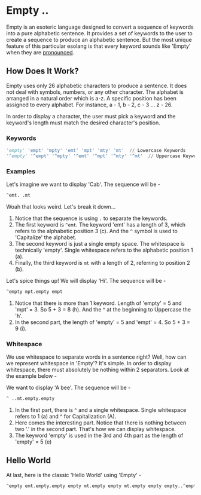 # Empty ..
Empty is an esoteric language designed to convert a sequence of keywords into a pure alphabetic sentence. It provides a set of keywords to the user to create a sequence to produce an alphabetic sentence. But the most unique feature of this particular esolang is that every keyword sounds like 'Empty' when they are <a href = 'https://www.youtube.com/shorts/TmOvE0YbC5s'>pronounced</a>.

## How Does It Work?
Empty uses only 26 alphabetic characters to produce a sentence. It does not deal with symbols, numbers, or any other character. The alphabet is arranged in a natural order which is a-z. A specific position has been assigned to every alphabet. For instance, a - 1, b - 2, c - 3 ... z - 26. 

In order to display a character, the user must pick a keyword and the keyword's length must match the desired character's position.
### Keywords
```python
'empty' 'empt' 'mpty' 'emt' 'mpt' 'mty' 'mt'  // Lowercase Keywords
'^empty' '^empt' '^mpty' '^emt' '^mpt' '^mty' '^mt'  // Uppercase Keywords
```

### Examples
Let's imagine we want to display 'Cab'. The sequence will be -
```python
^emt. .mt
```
Woah that looks weird. Let's break it down...<br>
1. Notice that the sequence is using ```.``` to separate the keywords.
2. The first keyword is ```^emt```. The keyword 'emt' has a length of 3, which refers to the alphabetic position 3 (c). And the ```^``` symbol is used to 'Capitalize' the alphabet.
3. The second keyword is just a single empty space. The whitespace is technically 'empty'. Single whitespace refers to the alphabetic position 1 (a).
4. Finally, the third keyword is `mt` with a length of 2, referring to position 2 (b).

Let's spice things up! We will display 'Hi'. The sequence will be -
```python
^empty mpt.empty empt
```
1. Notice that there is more than 1 keyword. Length of 'empty' = 5 and 'mpt' = 3. So 5 + 3 = 8 (h). And the ^ at the beginning to Uppercase the 'h'.
2. In the second part, the length of 'empty' = 5 and 'empt' = 4. So 5 + 3 = 9 (i).


### Whitespace
We use whitespace to separate words in a sentence right? Well, how can we represent whitespace in 'Empty'? It's simple. In order to display whitespace, there must absolutely be nothing within 2 separators. Look at the example below -

We want to display 'A bee'. The sequence will be -
```python
^ ..mt.empty.empty
```
1. In the first part, there is ```^``` and a single whitespace. Single whitespace refers to 1 (a) and ^ for Capitalization (A).
2. Here comes the interesting part. Notice that there is nothing between two '.' in the second part. That's how we can display whitespace.
3. The keyword 'empty' is used in the 3rd and 4th part as the length of 'empty' = 5 (e) 

## Hello World
At last, here is the classic 'Hello World' using 'Empty' - 
```python
^empty emt.empty.empty empty mt.empty empty mt.empty empty empty..^empty empty empty empty emt.empty empty empty.empty empty empty emt. empty empty mt. empt
```

